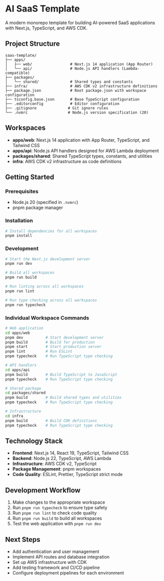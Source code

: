 # AI SaaS Template

A modern monorepo template for building AI-powered SaaS applications with Next.js, TypeScript, and AWS CDK.

## Project Structure

```
saas-template/
├── apps/
│   ├── web/                 # Next.js 14 application (App Router)
│   └── api/                 # Node.js API handlers (Lambda-compatible)
├── packages/
│   └── shared/              # Shared types and constants
├── infra/                   # AWS CDK v2 infrastructure definitions
├── package.json             # Root package.json with workspace configuration
├── tsconfig.base.json       # Base TypeScript configuration
├── .editorconfig            # Editor configuration
├── .gitignore              # Git ignore rules
└── .nvmrc                  # Node.js version specification (20)
```

## Workspaces

- **apps/web**: Next.js 14 application with App Router, TypeScript, and Tailwind CSS
- **apps/api**: Node.js API handlers designed for AWS Lambda deployment
- **packages/shared**: Shared TypeScript types, constants, and utilities
- **infra**: AWS CDK v2 infrastructure as code definitions

## Getting Started

### Prerequisites

- Node.js 20 (specified in `.nvmrc`)
- pnpm package manager

### Installation

```bash
# Install dependencies for all workspaces
pnpm install
```

### Development

```bash
# Start the Next.js development server
pnpm run dev

# Build all workspaces
pnpm run build

# Run linting across all workspaces
pnpm run lint

# Run type checking across all workspaces
pnpm run typecheck
```

### Individual Workspace Commands

```bash
# Web application
cd apps/web
pnpm dev          # Start development server
pnpm build        # Build for production
pnpm start        # Start production server
pnpm lint         # Run ESLint
pnpm typecheck    # Run TypeScript type checking

# API handlers
cd apps/api
pnpm build        # Build TypeScript to JavaScript
pnpm typecheck    # Run TypeScript type checking

# Shared package
cd packages/shared
pnpm build        # Build shared types and utilities
pnpm typecheck    # Run TypeScript type checking

# Infrastructure
cd infra
pnpm build        # Build CDK definitions
pnpm typecheck    # Run TypeScript type checking
```

## Technology Stack

- **Frontend**: Next.js 14, React 19, TypeScript, Tailwind CSS
- **Backend**: Node.js 22, TypeScript, AWS Lambda
- **Infrastructure**: AWS CDK v2, TypeScript
- **Package Management**: pnpm workspaces
- **Code Quality**: ESLint, Prettier, TypeScript strict mode

## Development Workflow

1. Make changes to the appropriate workspace
2. Run `pnpm run typecheck` to ensure type safety
3. Run `pnpm run lint` to check code quality
4. Run `pnpm run build` to build all workspaces
5. Test the web application with `pnpm run dev`

## Next Steps

- Add authentication and user management
- Implement API routes and database integration
- Set up AWS infrastructure with CDK
- Add testing framework and CI/CD pipeline
- Configure deployment pipelines for each environment